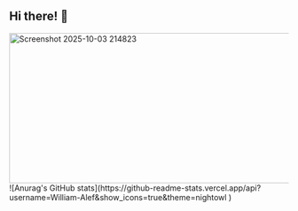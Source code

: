 ## Hi there! 👋
<img width="844" height="271" alt="Screenshot 2025-10-03 214823" src="https://github.com/user-attachments/assets/19a4e416-25f9-4e67-9be1-72fcd0a7cbf0" />
![Anurag's GitHub stats](https://github-readme-stats.vercel.app/api?username=William-Alef&show_icons=true&theme=nightowl )
